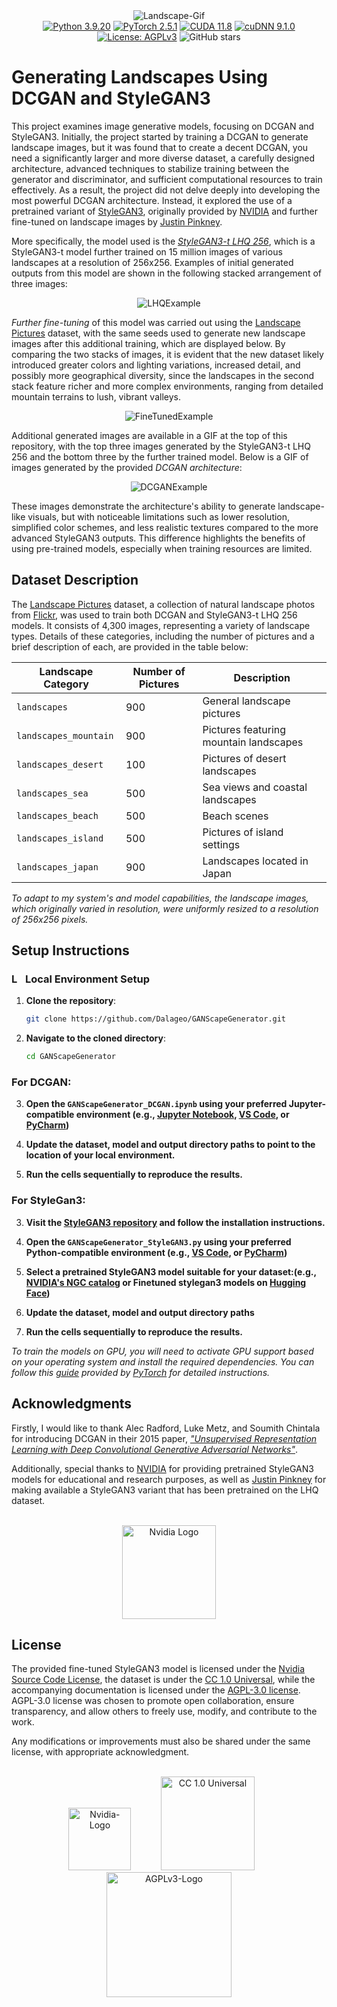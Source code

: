 <div align="center">
  <img src="https://github.com/user-attachments/assets/42d403fc-4406-436e-883d-f4e5dd61cc39" alt="Landscape-Gif">
</div>

<div align="center">
  <a href="https://www.python.org/downloads/release/python-3920/" target="_blank">
  <img src="https://img.shields.io/badge/Python-3.9.20-blue.svg" alt="Python 3.9.20"></a>
  <a href="https://pytorch.org/get-started/locally/" target="_blank">
    <img src="https://img.shields.io/badge/PyTorch-2.5.1-orange.svg" alt="PyTorch 2.5.1"></a>
  <a href="https://developer.nvidia.com/cuda-11-8-0-download-archive" target="_blank">
  <img src="https://img.shields.io/badge/CUDA-11.8-brightgreen.svg" alt="CUDA 11.8"></a>
<a href="https://developer.nvidia.com/cudnn" target="_blank">
  <img src="https://img.shields.io/badge/cuDNN-9.1.0-brightgreen.svg" alt="cuDNN 9.1.0"></a>
  <a href="https://github.com/Dalageo/GANScapeGenerator/blob/main/LICENSE" target="_blank">
    <img src="https://img.shields.io/badge/License-AGPL%20v3-800080" alt="License: AGPLv3"></a>
  <img src="https://img.shields.io/github/stars/Dalageo/GANScapeGenerator?style=social" alt="GitHub stars">
</div>

# Generating Landscapes Using DCGAN and StyleGAN3

This project examines image generative models, focusing on DCGAN and StyleGAN3. Initially, the project started by training a DCGAN to generate landscape images, but it was found that to create a decent DCGAN, you need a significantly larger and more diverse dataset, a carefully designed architecture, advanced techniques to stabilize training between the generator and discriminator, and sufficient computational resources to train effectively. As a result, the project did not delve deeply into developing the most powerful DCGAN architecture. Instead, it explored the use of a pretrained variant of [StyleGAN3](https://github.com/NVlabs/stylegan3), originally provided by [NVIDIA](https://www.nvidia.com/en-eu/) and further fine-tuned on landscape images by [Justin Pinkney](https://www.justinpinkney.com/).

More specifically, the model used is the *[StyleGAN3-t LHQ 256](https://huggingface.co/justinpinkney/stylegan3-t-lhq-256)*, which is a StyleGAN3-t model further trained on 15 million images of various landscapes at a resolution of 256x256. Examples of initial generated outputs from this model are shown in the following stacked arrangement of three images:

<div align="center">
 <img src="https://github.com/user-attachments/assets/07b0cf89-2289-4c57-9d1b-7061122326ff" alt="LHQExample">
</div>

*Further fine-tuning* of this model was carried out using the [Landscape Pictures](https://www.kaggle.com/datasets/arnaud58/landscape-pictures/data) dataset, with the same seeds used to generate new landscape images after this additional training, which are displayed below. By comparing the two stacks of images, it is evident that the new dataset likely introduced greater colors and lighting variations, increased detail, and possibly more geographical diversity, since the landscapes in the second stack feature richer and more complex environments, ranging from detailed mountain terrains to lush, vibrant valleys.

<div align="center">
  <img src="https://github.com/user-attachments/assets/cb9a4333-92f7-4e5a-8ab8-79cea98acc4d" alt="FineTunedExample">
  <br>
</div>

Additional generated images are available in a GIF at the top of this repository, with the top three images generated by the StyleGAN3-t LHQ 256 and the bottom three by the further trained model. Below is a GIF of images generated by the provided *DCGAN architecture*: 

<div align="center">
  <img src="https://github.com/user-attachments/assets/51506540-8b6e-460c-a468-d456c7326472" alt="DCGANExample">
</div>

These images demonstrate the architecture's ability to generate landscape-like visuals, but with noticeable limitations such as lower resolution, simplified color schemes, and less realistic textures compared to the more advanced StyleGAN3 outputs. This difference highlights the benefits of using pre-trained models, especially when training resources are limited.

## Dataset Description

The [Landscape Pictures](https://www.kaggle.com/datasets/arnaud58/landscape-pictures/data) dataset, a collection of natural landscape photos from [Flickr](https://www.flickr.com/), was used to train both DCGAN and StyleGAN3-t LHQ 256 models. It consists of 4,300 images, representing a variety of landscape types. Details of these categories, including the number of pictures and a brief description of each, are provided in the table below:

| Landscape Category           | Number of Pictures | Description                              |
|-----------------------|--------------------|------------------------------------------|
| `landscapes`          | 900                | General landscape pictures               |
| `landscapes_mountain` | 900                | Pictures featuring mountain landscapes   |
| `landscapes_desert`   | 100                | Pictures of desert landscapes            |
| `landscapes_sea`      | 500                | Sea views and coastal landscapes         |
| `landscapes_beach`    | 500                | Beach scenes                             |
| `landscapes_island`   | 500                | Pictures of island settings              |
| `landscapes_japan`    | 900                | Landscapes located in Japan              |

*To adapt to my system's and model capabilities, the landscape images, which originally varied in resolution, were uniformly resized to a resolution of 256x256 pixels.*

## Setup Instructions

### <img src="https://github.com/user-attachments/assets/8d36d1a5-e9b1-40d1-97c9-3d4ca49e9c95" alt="Local PC" width="18" height = "16" /> **Local Environment Setup**

1. **Clone the repository**:
   ```sh
   git clone https://github.com/Dalageo/GANScapeGenerator.git

2. **Navigate to the cloned directory**:
   ```sh
   cd GANScapeGenerator

### For DCGAN:
3. **Open the `GANScapeGenerator_DCGAN.ipynb` using your preferred Jupyter-compatible environment (e.g., [Jupyter Notebook](https://jupyter.org/), [VS Code](https://code.visualstudio.com/), or [PyCharm](https://www.jetbrains.com/pycharm/))**
   
4. **Update the dataset, model and output directory paths to point to the location of your local environment.**
   
5. **Run the cells sequentially to reproduce the results.**

### For StyleGan3:
3. **Visit the [StyleGAN3 repository](https://github.com/NVlabs/stylegan3) and follow the installation instructions.**

4. **Open the `GANScapeGenerator_StyleGAN3.py` using your preferred Python-compatible environment (e.g., [VS Code](https://code.visualstudio.com/), or [PyCharm](https://www.jetbrains.com/pycharm/))**

5. **Select a pretrained StyleGAN3 model suitable for your dataset:(e.g., [NVIDIA's NGC catalog](https://catalog.ngc.nvidia.com/orgs/nvidia/teams/research/models/stylegan3/files) or Finetuned stylegan3 models on [Hugging Face](https://huggingface.co/models?search=stylegan-3))**
   
6. **Update the dataset, model and output directory paths**

7. **Run the cells sequentially to reproduce the results.**

*To train the models on GPU, you will need to activate GPU support based on your operating system and install the required dependencies. You can follow this [guide](https://pytorch.org/get-started/locally/) provided by [PyTorch](https://pytorch.org/) for detailed instructions.*

## Acknowledgments
 
Firstly, I would like to thank Alec Radford, Luke Metz, and Soumith Chintala for introducing DCGAN in their 2015 paper, *["Unsupervised Representation Learning with Deep Convolutional Generative Adversarial Networks"](https://arxiv.org/abs/1511.06434)*. 

Additionally, special thanks to [NVIDIA](https://www.nvidia.com) for providing pretrained StyleGAN3 models for educational and research purposes, as well as [Justin Pinkney](https://www.justinpinkney.com/) for making available a StyleGAN3 variant that has been pretrained on the LHQ dataset.

<div align="center">
  <br>
  <a href="https://www.nvidia.com">
    <img src="https://github.com/user-attachments/assets/9e708a82-d6e7-4454-b839-23650dd969de" alt="Nvidia Logo" width="150"/></a>
</div>

## License
The provided fine-tuned StyleGAN3 model is licensed under the [Nvidia Source Code License](https://github.com/NVlabs/stylegan3/blob/main/LICENSE.txt), the dataset is under the [CC 1.0 Universal](https://creativecommons.org/publicdomain/zero/1.0/), while the accompanying documentation is licensed under the [AGPL-3.0 license](https://www.gnu.org/licenses/agpl-3.0.en.html). AGPL-3.0 license was chosen to promote open collaboration, ensure transparency, and allow others to freely use, modify, and contribute to the work. 

Any modifications or improvements must also be shared under the same license, with appropriate acknowledgment. 

<div align="center">
  <br>
  <a href="https://github.com/NVlabs/stylegan3/blob/main/LICENSE.txt" style="margin: 0 10px;">
    <img src=https://github.com/user-attachments/assets/eb00a939-9cee-421d-bf65-784643233f36 alt="Nvidia-Logo" width="100"></a>&nbsp;&nbsp;&nbsp;&nbsp;&nbsp;&nbsp;
  <a href="https://creativecommons.org/publicdomain/zero/1.0/deed.en" style="margin: 0 10px;">
    <img src=https://mirrors.creativecommons.org/presskit/buttons/88x31/svg/cc-zero.svg alt="CC 1.0 Universal" width="150"></a>&nbsp;&nbsp;&nbsp;&nbsp;&nbsp;&nbsp;
  <a href="https://www.gnu.org/licenses/agpl-3.0.en.html">
    <img src="https://github.com/user-attachments/assets/f3c6face-aa86-45da-8d20-d8ae25e49e28" alt="AGPLv3-Logo" width="200""></a>
</div>




